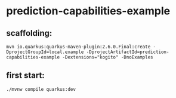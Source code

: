 # prediction-capabilities-example

## scaffolding:

```shell
mvn io.quarkus:quarkus-maven-plugin:2.6.0.Final:create -DprojectGroupId=local.example -DprojectArtifactId=prediction-capabilities-example -Dextensions="kogito" -DnoExamples
```
## first start:

```shell
./mvnw compile quarkus:dev
```
